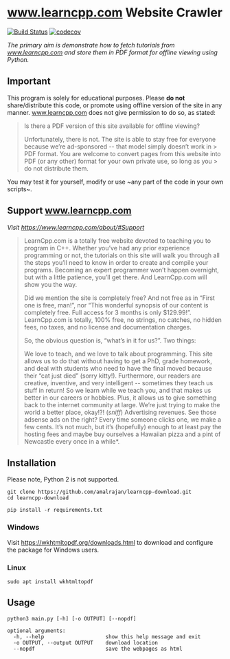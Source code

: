 # www.learncpp.com Website Crawler

[![Build Status](https://travis-ci.org/amalrajan/learncpp-download.svg?branch=master)](https://travis-ci.org/amalrajan/learncpp-download)
[![codecov](https://codecov.io/gh/amalrajan/learncpp-download/branch/master/graph/badge.svg)](https://codecov.io/gh/amalrajan/learncpp-download)


_The primary aim is demonstrate how to fetch tutorials from www.learncpp.com and store them in PDF format for offline viewing using Python._

## Important

This program is solely for educational purposes. Please **do not** share/distribute this code, or promote using offline version of the site in any manner. www.learncpp.com does not give permission to do so, as stated:

> Is there a PDF version of this site available for offline viewing?
>
> Unfortunately, there is not. The site is able to stay free for everyone because we’re ad-sponsored -- that model simply doesn’t work in > PDF format. You are welcome to convert pages from this website into PDF (or any other) format for your own private use, so long as you > do not distribute them.

You may test it for yourself, modify or use ~any part of the code in your own scripts~.

## Support www.learncpp.com

_Visit https://www.learncpp.com/about/#Support_

> LearnCpp.com is a totally free website devoted to teaching you to program in C++. Whether you’ve had any prior experience programming or not, the tutorials on this site will walk you through all the steps you’ll need to know in order to create and compile your programs. Becoming an expert programmer won’t happen overnight, but with a little patience, you’ll get there. And LearnCpp.com will show you the way.
>
> Did we mention the site is completely free? And not free as in “First one is free, man!”, nor “This wonderful synopsis of our content is completely free. Full access for 3 months is only $129.99!”. LearnCpp.com is totally, 100% free, no strings, no catches, no hidden fees, no taxes, and no license and documentation charges.
>
> So, the obvious question is, “what’s in it for us?”. Two things:
>
> We love to teach, and we love to talk about programming. This site allows us to do that without having to get a PhD, grade homework, and deal with students who need to have the final moved because their “cat just died” (sorry kitty!). Furthermore, our readers are creative, inventive, and very intelligent -- sometimes they teach us stuff in return! So we learn while we teach you, and that makes us better in our careers or hobbies. Plus, it allows us to give something back to the internet community at large. We’re just trying to make the world a better place, okay!?! (*sniff*)
> Advertising revenues. See those adsense ads on the right? Every time someone clicks one, we make a few cents. It’s not much, but it’s (hopefully) enough to at least pay the hosting fees and maybe buy ourselves a Hawaiian pizza and a pint of Newcastle every once in a while*.

## Installation 

Please note, Python 2 is not supported.

```
git clone https://github.com/amalrajan/learncpp-download.git
cd learncpp-download

pip install -r requirements.txt
```

### Windows

Visit https://wkhtmltopdf.org/downloads.html to download and configure the package for Windows users.


### Linux

```
sudo apt install wkhtmltopdf
```


## Usage

```
python3 main.py [-h] [-o OUTPUT] [--nopdf]
```

```
optional arguments:
  -h, --help                    show this help message and exit
  -o OUTPUT, --output OUTPUT    download location
  --nopdf                       save the webpages as html
 ```
 
